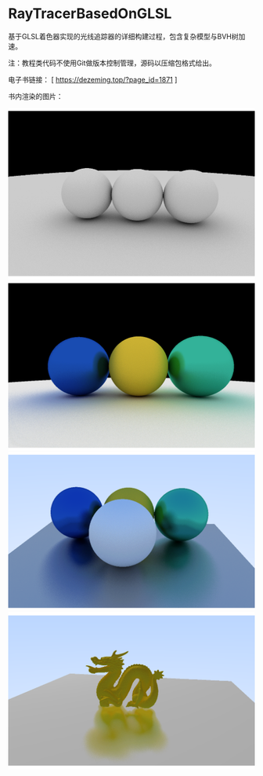 # RayTracerBasedOnGLSL

基于GLSL着色器实现的光线追踪器的详细构建过程，包含复杂模型与BVH树加速。

注：教程类代码不使用Git做版本控制管理，源码以压缩包格式给出。

电子书链接： [ https://dezeming.top/?page_id=1871 ]

书内渲染的图片：

![image](https://github.com/feimos32/RayTracerBasedOnGLSL/blob/main/Images/p2-3.png)
![image](https://github.com/feimos32/RayTracerBasedOnGLSL/blob/main/Images/p2-4.png)
![image](https://github.com/feimos32/RayTracerBasedOnGLSL/blob/main/Images/p3-2.png)
![image](https://github.com/feimos32/RayTracerBasedOnGLSL/blob/main/Images/p4-3.png)





